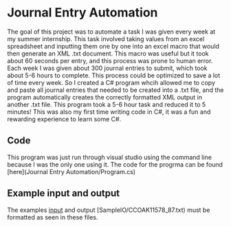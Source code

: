 # Journal Entry Automation
The goal of this project was to automate a task I was given every week at my summer internship. This task involved taking values from an excel spreadsheet and inputting them one by one into an excel macro that would then generate an XML .txt document. This macro was useful but it took about 60 seconds per entry, and this process was prone to human error. Each week I was given about 300 journal entries to submit, which took about 5-6 hours to complete. This process could be optimized to save a lot of time every week. So I created a C# program whcih allowed me to copy and paste all journal entries that needed to be created into a .txt file, and the program automatically creates the correctly formatted XML output in another .txt file. This program took a 5-6 hour task and reduced it to 5 minutes! This was also my first time writing code in C#, it was a fun and rewarding experience to learn some C#.

## Code
This program was just run through visual studio using the command line because I was the only one using it. The code for the progrma can be found [here](Journal Entry Automation/Program.cs)

## Example input and output
The examples [input](SampleIO/CCOAKS51,53.txt) and output [SampleIO/CCOAK11578_87.txt) must be formatted as seen in these files.
